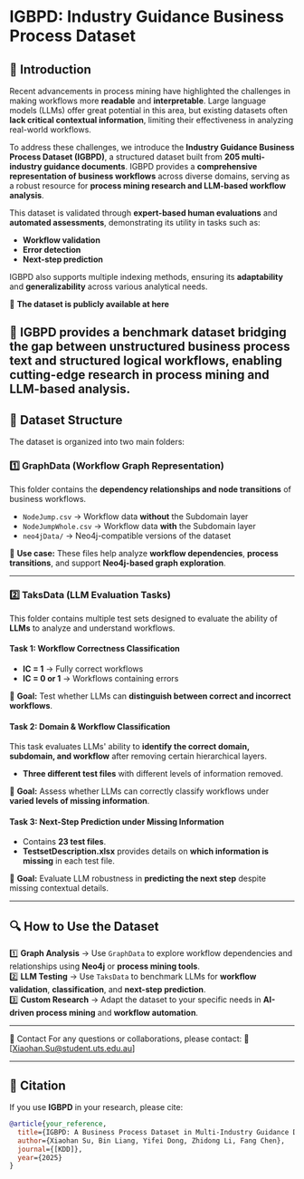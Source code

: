 # IGBPD: Industry Guidance Business Process Dataset  

## 📖 Introduction  
Recent advancements in process mining have highlighted the challenges in making workflows more **readable** and **interpretable**. Large language models (LLMs) offer great potential in this area, but existing datasets often **lack critical contextual information**, limiting their effectiveness in analyzing real-world workflows.  

To address these challenges, we introduce the **Industry Guidance Business Process Dataset (IGBPD)**, a structured dataset built from **205 multi-industry guidance documents**. IGBPD provides a **comprehensive representation of business workflows** across diverse domains, serving as a robust resource for **process mining research and LLM-based workflow analysis**.  

This dataset is validated through **expert-based human evaluations** and **automated assessments**, demonstrating its utility in tasks such as:  
- **Workflow validation**  
- **Error detection**  
- **Next-step prediction**  

IGBPD also supports multiple indexing methods, ensuring its **adaptability** and **generalizability** across various analytical needs.  

🚀 **The dataset is publicly available at here**  

🚀 IGBPD provides a benchmark dataset bridging the gap between unstructured business process text and structured logical workflows, enabling cutting-edge research in process mining and LLM-based analysis.
---

## 📂 Dataset Structure  

The dataset is organized into two main folders:  

### **1️⃣ GraphData (Workflow Graph Representation)**  
This folder contains the **dependency relationships and node transitions** of business workflows.  
- `NodeJump.csv` → Workflow data **without** the Subdomain layer  
- `NodeJumpWhole.csv` → Workflow data **with** the Subdomain layer  
- `neo4jData/` → Neo4j-compatible versions of the dataset  

🔹 **Use case:** These files help analyze **workflow dependencies**, **process transitions**, and support **Neo4j-based graph exploration**.  

---

### **2️⃣ TaksData (LLM Evaluation Tasks)**  
This folder contains multiple test sets designed to evaluate the ability of **LLMs** to analyze and understand workflows.  

#### **Task 1: Workflow Correctness Classification**  
- **IC = 1** → Fully correct workflows  
- **IC = 0 or 1** → Workflows containing errors  

🔹 **Goal:** Test whether LLMs can **distinguish between correct and incorrect workflows**.  

#### **Task 2: Domain & Workflow Classification**  
This task evaluates LLMs' ability to **identify the correct domain, subdomain, and workflow** after removing certain hierarchical layers.  
- **Three different test files** with different levels of information removed.  

🔹 **Goal:** Assess whether LLMs can correctly classify workflows under **varied levels of missing information**.  

#### **Task 3: Next-Step Prediction under Missing Information**  
- Contains **23 test files**.  
- **TestsetDescription.xlsx** provides details on **which information is missing** in each test file.  

🔹 **Goal:** Evaluate LLM robustness in **predicting the next step** despite missing contextual details.  

---

## 🔍 How to Use the Dataset  
1️⃣ **Graph Analysis** → Use `GraphData` to explore workflow dependencies and relationships using **Neo4j** or **process mining tools**.  
2️⃣ **LLM Testing** → Use `TaksData` to benchmark LLMs for **workflow validation**, **classification**, and **next-step prediction**.  
3️⃣ **Custom Research** → Adapt the dataset to your specific needs in **AI-driven process mining** and **workflow automation**.  

---

📧 Contact
For any questions or collaborations, please contact:
📩 [Xiaohan.Su@student.uts.edu.au]

---

## 📜 Citation  
If you use **IGBPD** in your research, please cite:  
```bibtex
@article{your_reference,
  title={IGBPD: A Business Process Dataset in Multi-Industry Guidance Documents},
  author={Xiaohan Su, Bin Liang, Yifei Dong, Zhidong Li, Fang Chen},
  journal={[KDD]},
  year={2025}
}


